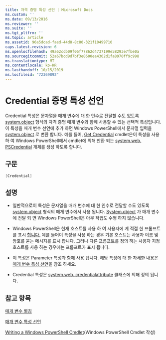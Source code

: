 ```yaml
---
title: 자격 증명 특성 선언 | Microsoft Docs
ms.custom: ''
ms.date: 09/13/2016
ms.reviewer: ''
ms.suite: ''
ms.tgt_pltfrm: ''
ms.topic: article
ms.assetid: 96a5dcad-faed-44d8-8c80-321f10499710
caps.latest.revision: 6
ms.openlocfilehash: 49a62ccb09f06f77862d4737199e58293e7fbe0a
ms.sourcegitcommit: 52a67bcd9d7bf3e8600ea4302d1fa8970ff9c998
ms.translationtype: MT
ms.contentlocale: ko-KR
ms.lasthandoff: 10/15/2019
ms.locfileid: "72369892"
---
```

# <a name="credential-attribute-declaration"></a>Credential 증명 특성 선언

Credential 특성은 문자열을 매개 변수에 대 한 인수로 전달할 수도 있도록 [system.object](/dotnet/api/System.Management.Automation.PSCredential) 형식의 자격 증명 매개 변수와 함께 사용할 수 있는 선택적 특성입니다. 이 특성을 매개 변수 선언에 추가 하면 Windows PowerShell에서 문자열 입력을 [system.object](/dotnet/api/System.Management.Automation.PSCredential) 로 변환 합니다. 예를 들어, [Get Credential](/powershell/module/Microsoft.PowerShell.Security/Get-Credential) cmdlet은이 특성을 사용 하 여 Windows PowerShell에서 cmdlet에 의해 반환 되는 [system.web. PSCredential](/dotnet/api/System.Management.Automation.PSCredential) 개체를 생성 하도록 합니다.

## <a name="syntax"></a>구문

```csharp
[Credential]
```

## <a name="remarks"></a>설명

- 일반적으로이 특성은 문자열을 매개 변수에 대 한 인수로 전달할 수도 있도록 [system.object](/dotnet/api/System.Management.Automation.PSCredential) 형식의 매개 변수에서 사용 됩니다. [System.object](/dotnet/api/System.Management.Automation.PSCredential) 가 매개 변수에 전달 되 면 Windows PowerShell은 아무 작업도 수행 하지 않습니다.

- Windows PowerShell은 현재 호스트를 사용 하 여 사용자에 게 적절 한 프롬프트를 표시 [합니다.](/dotnet/api/System.Management.Automation.PSCredential) 예를 들어이 특성을 사용 하는 경우 기본 호스트는 사용자 이름 및 암호를 묻는 메시지를 표시 합니다. 그러나 다른 프롬프트를 정의 하는 사용자 지정 호스트를 사용 하는 경우에는 프롬프트가 표시 됩니다.

- 이 특성은 Parameter 특성과 함께 사용 됩니다. 해당 특성에 대 한 자세한 내용은 [매개 변수 특성 선언](./parameter-attribute-declaration.md)을 참조 하세요.

- Credential 특성은 [system.web. credentialattribute](/dotnet/api/System.Management.Automation.CredentialAttribute) 클래스에 의해 정의 됩니다.

## <a name="see-also"></a>참고 항목

[매개 변수 별칭](./parameter-aliases.md)

[매개 변수 특성 선언](./parameter-attribute-declaration.md)

[Writing a Windows PowerShell Cmdlet](./writing-a-windows-powershell-cmdlet.md)(Windows PowerShell Cmdlet 작성)
